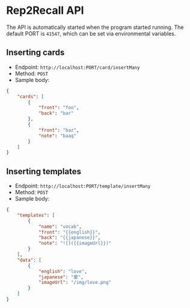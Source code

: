 # Rep2Recall API

The API is automatically started when the program started running. The default PORT is `41547`, which can be set via environmental variables.

## Inserting cards

- Endpoint: `http://localhost:PORT/card/insertMany`
- Method: `POST`
- Sample body:

```json
{
    "cards": [
        {
            "front": "foo",
            "back": "bar"
        },
        {
            "front": "baz",
            "note": "baaq"
        }
    ]
}
```

## Inserting templates

- Endpoint: `http://localhost:PORT/template/insertMany`
- Method: `POST`
- Sample body:

```json
{
    "templates": [
        {
            "name": "vocab",
            "front": "{{english}}",
            "back": "{{japanese}}",
            "note": "![]({{imageUrl}})"
        }
    ],
    "data": [
        {
            "english": "love",
            "japanese": "愛",
            "imageUrl": "/img/love.png"
        }
    ]
}
```
